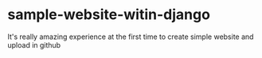 # sample-website-witin-django
It's really amazing experience at the first time to create simple website and upload in github
